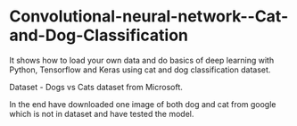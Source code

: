 # Convolutional-neural-network--Cat-and-Dog-Classification

It shows how to load your own data and do basics of deep learning with Python, Tensorflow and Keras using cat and dog classification dataset.

Dataset - Dogs vs Cats dataset from Microsoft. 

In the end have downloaded one image of both dog and cat from google which is not in dataset and have tested the model.
